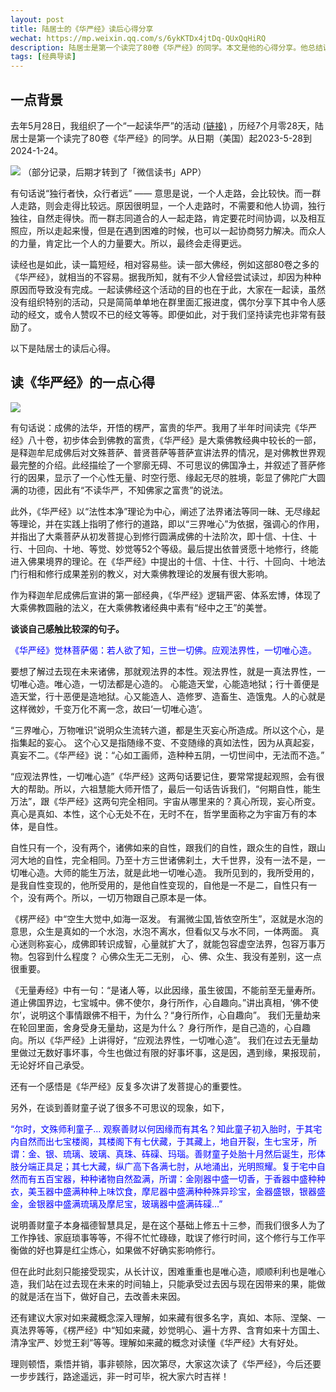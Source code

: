 ```yaml
---
layout: post
title: 陆居士的《华严经》读后心得分享
wechat: https://mp.weixin.qq.com/s/6ykKTDx4jtDq-QUxQqHiRQ
description: 陆居士是第一个读完了80卷《华严经》的同学。本文是他的心得分享。他总结说：理则顿悟，乘悟并销，事非顿除，因次第尽，大家这次读了《华严经》，今后还要一步步践行，路途遥远，非一时可毕，祝大家六时吉祥！
tags: [经典导读]
---
```


## 一点背景

去年5月28日，我组织了一个“一起读华严”的活动 [(链接)](https://mp.weixin.qq.com/s/exPab92Lk-YvBw9lcWdyiA) ，历经7个月零28天，陆居士是第一个读完了80卷《华严经》的同学。从日期（美国）起2023-5-28到2024-1-24。

![](../images/2024-01-27-23-15-41.png)
（部分记录，后期才转到了「微信读书」APP）

有句话说“独行者快，众行者远” —— 意思是说，一个人走路，会比较快。而一群人走路，则会走得比较远。原因很明显，一个人走路时，不需要和他人协调，独行独往，自然走得快。而一群志同道合的人一起走路，肯定要花时间协调，以及相互照应，所以走起来慢，但是在遇到困难的时候，也可以一起协商努力解决。而众人的力量，肯定比一个人的力量要大。所以，最终会走得更远。

读经也是如此，读一篇短经，相对容易些。读一部大佛经，例如这部80卷之多的《华严经》，就相当的不容易。据我所知，就有不少人曾经尝试读过，却因为种种原因而导致没有完成。一起读佛经这个活动的目的也在于此，大家在一起读，虽然没有组织特别的活动，只是简简单单地在群里面汇报进度，偶尔分享下其中令人感动的经文，或令人赞叹不已的经文等等。即便如此，对于我们坚持读完也非常有鼓励了。

以下是陆居士的读后心得。

## 读《华严经》的一点心得

![](../images/2024-01-27-23-26-37.png)

有句话说：成佛的法华，开悟的楞严，富贵的华严。我用了半年时间读完《华严经》八十卷，初步体会到佛教的富贵，《华严经》是大乘佛教经典中较长的一部，是释迦牟尼成佛后对文殊菩萨、普贤菩萨等菩萨宣讲法界的情况，是对佛教世界观最完整的介绍。此经描绘了一个寥廓无碍、不可思议的佛国净土，并叙述了菩萨修行的因果，显示了一个心性无量、时空行愿、缘起无尽的胜境，彰显了佛陀广大圆满的功德，因此有“不读华严，不知佛家之富贵”的说法。
 
此外，《华严经》以“法性本净”理论为中心，阐述了法界诸法等同一昧、无尽缘起等理论，并在实践上指明了修行的道路，即以“三界唯心”为依据，强调心的作用，并指出了大乘菩萨从初发菩提心到修行圆满成佛的十法阶次，即十信、十住、十行、十回向、十地、等觉、妙觉等52个等级。最后提出依普贤愿十地修行，终能进入佛果境界的理论。在《华严经》中提出的十信、十住、十行、十回向、十地法门行相和修行成果差别的教义，对大乘佛教理论的发展有很大影响。
 
作为释迦牟尼成佛后宣讲的第一部经典，《华严经》逻辑严密、体系宏博，体现了大乘佛教圆融的法义，在大乘佛教诸经典中素有“经中之王”的美誉。

**谈谈自己感触比较深的句子。**

<span style="color:blue">《华严经》觉林菩萨偈：若人欲了知，三世一切佛。应观法界性，一切唯心造。

要想了解过去现在未来诸佛，那就观法界的本性。观法界性，就是一真法界性，一切唯心造。唯心造，一切法都是心造的。 心能造天堂，心能造地狱；行十善便是造天堂，行十恶便是造地狱。心又能造人、造修罗、造畜生、造饿鬼。人的心就是这样微妙，千变万化不离一念，故曰‘一切唯心造’。

“三界唯心，万物唯识”说明众生流转六道，都是生灭妄心所造成。所以这个心，是指集起的妄心。 这个心又是指随缘不变、不变随缘的真如法性，因为从真起妄，真妄不二。《华严经》说：“心如工画师，造种种五阴，一切世间中，无法而不造。”

“应观法界性，一切唯心造”《华严经》这两句话要记住，要常常提起观照，会有很大的帮助。所以，六祖慧能大师开悟了，最后一句话告诉我们，“何期自性，能生万法”，跟《华严经》这两句完全相同。宇宙从哪里来的？真心所现，妄心所变。真心是真如、本性，这个心无处不在，无时不在，哲学里面称之为宇宙万有的本体，是自性。

自性只有一个，没有两个，诸佛如来的自性，跟我们的自性，跟众生的自性，跟山河大地的自性，完全相同。乃至十方三世诸佛刹土，大千世界，没有一法不是，一切唯心造。大师的能生万法，就是此地一切唯心造。 我所见到的，我所受用的，是我自性变现的，他所受用的，是他自性变现的，自他是一不是二，自性只有一个，没有两个。所以，一切万物跟自己原本是一体。

《楞严经》中“空生大觉中,如海一沤发。 有漏微尘国,皆依空所生”，沤就是水泡的意思，众生是真如的一个水泡，水泡不离水，但看似又与水不同，一体两面。
真心迷则称妄心，成佛即转识成智，心量就扩大了，就能包容虚空法界，包容万事万物。包容到什么程度？ 心佛众生无二无别， 心、佛、众生、我没有差别，这一点很重要。

《无量寿经》中有一句：“是诸人等，以此因缘，虽生彼国，不能前至无量寿所。道止佛国界边，七宝城中。佛不使尔，身行所作，心自趣向。”讲出真相，‘佛不使尔’，说明这个事情跟佛不相干，为什么？“身行所作，心自趣向”。 我们无量劫来在轮回里面，舍身受身无量劫，这是为什么？ 身行所作，是自己造的，心自趣向。所以《华严经》上讲得好，“应观法界性，一切唯心造”。 我们在过去无量劫里做过无数好事坏事，今生也做过有限的好事坏事，这是因，遇到缘，果报现前，无论好坏自己承受。

还有一个感悟是《华严经》反复多次讲了发菩提心的重要性。

另外，在谈到善财童子说了很多不可思议的现象，如下， 

<span style="color:blue">“尔时，文殊师利童子… 观察善财以何因缘而有其名？知此童子初入胎时，于其宅内自然而出七宝楼阁，其楼阁下有七伏藏，于其藏上，地自开裂，生七宝牙，所谓：金、银、琉璃、玻璃、真珠、砗磲、玛瑙。善财童子处胎十月然后诞生，形体肢分端正具足；其七大藏，纵广高下各满七肘，从地涌出，光明照耀。复于宅中自然而有五百宝器，种种诸物自然盈满，所谓：金刚器中盛一切香，于香器中盛种种衣，美玉器中盛满种种上味饮食，摩尼器中盛满种种殊异珍宝，金器盛银，银器盛金，金银器中盛满琉璃及摩尼宝，玻璃器中盛满砗磲…”

说明善财童子本身福德智慧具足，是在这个基础上修五十三参，而我们很多人为了工作挣钱、家庭琐事等等，不得不忙忙碌碌，耽误了修行时间，这个修行与工作平衡做的好也算是红尘炼心，如果做不好确实影响修行。

但在此时此刻只能接受现实，从长计议，困难重重也是唯心造，顺顺利利也是唯心造，我们站在过去现在未来的时间轴上，只能承受过去因与现在因带来的果，能做的就是活在当下，做好自己，去改善未来因。

还有建议大家对如来藏概念深入理解，如来藏有很多名字，真如、本际、涅槃、一真法界等等，《楞严经》中“知如来藏，妙觉明心、遍十方界、含育如来十方国土、清净宝严、妙觉王刹”等等。理解如来藏的概念对读懂《华严经》大有好处。

理则顿悟，乘悟并销，事非顿除，因次第尽，大家这次读了《华严经》，今后还要一步步践行，路途遥远，非一时可毕，祝大家六时吉祥！

